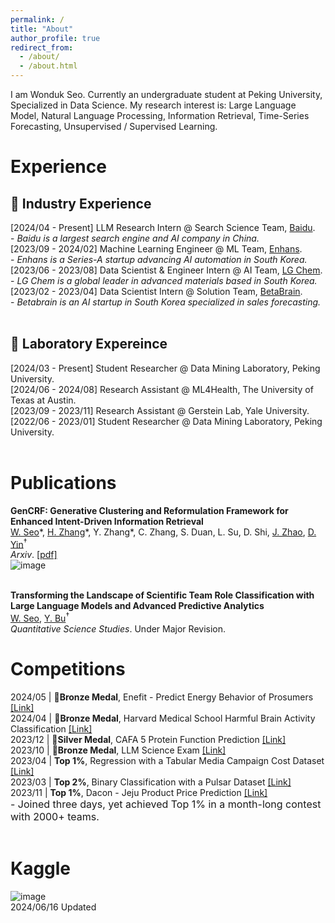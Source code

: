 ```yaml
---
permalink: /
title: "About"
author_profile: true
redirect_from: 
  - /about/
  - /about.html
---
```


I am Wonduk Seo. Currently an undergraduate student at Peking University, Specialized in Data Science. My research interest is: Large Language Model, Natural Language Processing, Information Retrieval, Time-Series Forecasting, Unsupervised / Supervised Learning.

# Experience
## 💼 Industry Experience
[2024/04 - Present] LLM Research Intern @ Search Science Team, [Baidu](https://baidu.com/).<br/>
<span style="font-size: 14px;">- <i>Baidu is a largest search engine and AI company in China.</i></span><br/>
[2023/09 - 2024/02] Machine Learning Engineer @ ML Team, [Enhans](https://www.enhans.ai/).<br/>
<span style="font-size: 14px;">- <i>Enhans is a Series-A startup advancing AI automation in South Korea.</i></span><br/>
[2023/06 - 2023/08] Data Scientist & Engineer Intern @ AI Team, [LG Chem](https://www.lgchem.com/main/index).<br/>
<span style="font-size: 14px;">- <i>LG Chem is a global leader in advanced materials based in South Korea.</i></span><br/>
[2023/02 - 2023/04] Data Scientist Intern @ Solution Team, [BetaBrain](https://www.betabrain.co.kr/).<br/>
<span style="font-size: 14px;">- <i>Betabrain is an AI startup in South Korea specialized in sales forecasting.</i></span><br/><br/>

## 🏫 Laboratory Expereince
[2024/03 - Present] Student Researcher @ Data Mining Laboratory, Peking University.<br/>
[2024/06 - 2024/08] Research Assistant @ ML4Health, The University of Texas at Austin.<br/>
[2023/09 - 2023/11] Research Assistant @ Gerstein Lab, Yale University.<br/>
[2022/06 - 2023/01] Student Researcher @ Data Mining Laboratory, Peking University.<br/><br/>

# Publications
<b>GenCRF: Generative Clustering and Reformulation Framework for Enhanced Intent-Driven Information Retrieval</b><br/>
<u>W. Seo</u>\*, [H. Zhang](https://scholar.google.com/citations?user=a58Lj_8AAAAJ&hl=zh-CN)\*, Y. Zhang\*, C. Zhang, S. Duan, L. Su, D. Shi, [J. Zhao](https://www.wlu.ca/academics/faculties/faculty-of-science/faculty-profiles/jiashu-zhao/index.html), [D. Yin](https://www.yindawei.com/)<sup>†</sup><br/>
<i>Arxiv</i>. [[pdf]](https://arxiv.org/pdf/2409.10909)<br/>
![image](https://github.com/user-attachments/assets/c14052dd-fa03-4009-89ac-d6b1a1358426)<br/><br/>

<b>Transforming the Landscape of Scientific Team Role Classification with Large Language Models and Advanced Predictive Analytics</b><br/>
<u>W. Seo</u>, [Y. Bu](https://buyi08.wixsite.com/yi-bu/contact-me)<sup>†</sup><br/>
<i>Quantitative Science Studies</i>. Under Major Revision. <br/>

# Competitions
2024/05 | 🥉<b>Bronze Medal</b>, Enefit - Predict Energy Behavior of Prosumers [[Link]](https://www.kaggle.com/competitions/predict-energy-behavior-of-prosumers)<br/>
2024/04 | 🥉<b>Bronze Medal</b>, Harvard Medical School Harmful Brain Activity Classification [[Link]](https://www.kaggle.com/competitions/hms-harmful-brain-activity-classification)<br/>
2023/12 | 🥈<b>Silver Medal</b>, CAFA 5 Protein Function Prediction [[Link]](https://www.kaggle.com/competitions/cafa-5-protein-function-prediction)<br/>
2023/10 | 🥉<b>Bronze Medal</b>, LLM Science Exam [[Link]](https://www.kaggle.com/competitions/kaggle-llm-science-exam)<br/>
2023/04 | <b>Top 1%</b>, Regression with a Tabular Media Campaign Cost Dataset [[Link]](https://www.kaggle.com/competitions/playground-series-s3e11)<br/>
2023/03 | <b>Top 2%</b>, Binary Classification with a Pulsar Dataset [[Link]](https://www.kaggle.com/competitions/playground-series-s3e10)<br/>
2023/11 | <b>Top 1%</b>, Dacon - Jeju Product Price Prediction [[Link]](https://dacon.io/competitions/official/236176/leaderboard?selected=private)<br/>
<span style="font-size: 16px;">- Joined three days, yet achieved Top 1% in a month-long contest with 2000+ teams.</span><br/><br/>

# Kaggle 
![image](https://github.com/user-attachments/assets/21fdc93a-6250-416d-99d2-b1eaede00cab)<br/>
2024/06/16 Updated


